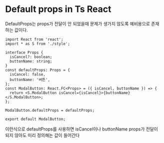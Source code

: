 # Default props in Ts React

DefaultProps는 props가 전달이 안 되었을때 문제가 생가지 않도록 예비용으로 존재하는 값이다.



```tsx
import React from 'react';
import * as S from './style';

interface Props {
  isCancel?: boolean;
  buttonName: string;
}
const defaultProps: Props = {
  isCancel: false,
  buttonName: '버튼',
};
const ModalButton: React.FC<Props> = ({ isCancel, buttonName }) => {
  return <S.ModalButton isCancel={isCancel}>{buttonName}</S.ModalButton>;
};

ModalButton.defaultProps = defaultProps;

export default ModalButton;
```

이런식으로 defaultProps를 사용하면 isCancel이나 buttonName props가 전달이 되지 않아도 미리 정의해논 값이 들어간다